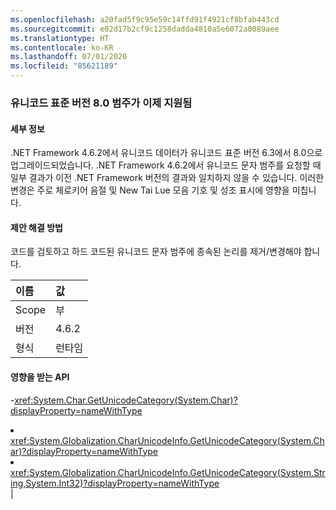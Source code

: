 ```yaml
---
ms.openlocfilehash: a20fad5f9c95e59c14ffd91f4921cf8bfab443cd
ms.sourcegitcommit: e02d17b2cf9c1258dadda4810a5e6072a0089aee
ms.translationtype: HT
ms.contentlocale: ko-KR
ms.lasthandoff: 07/01/2020
ms.locfileid: "85621189"
---
```

### <a name="unicode-standard-version-80-categories-now-supported"></a>유니코드 표준 버전 8.0 범주가 이제 지원됨

#### <a name="details"></a>세부 정보

.NET Framework 4.6.2에서 유니코드 데이터가 유니코드 표준 버전 6.3에서 8.0으로 업그레이드되었습니다.  .NET Framework 4.6.2에서 유니코드 문자 범주를 요청할 때 일부 결과가 이전 .NET Framework 버전의 결과와 일치하지 않을 수 있습니다.  이러한 변경은 주로 체로키어 음절 및 New Tai Lue 모음 기호 및 성조 표시에 영향을 미칩니다.

#### <a name="suggestion"></a>제안 해결 방법

코드를 검토하고 하드 코드된 유니코드 문자 범주에 종속된 논리를 제거/변경해야 합니다.

| 이름    | 값       |
|:--------|:------------|
| Scope   |부|
|버전|4.6.2|
|형식|런타임

#### <a name="affected-apis"></a>영향을 받는 API

-<xref:System.Char.GetUnicodeCategory(System.Char)?displayProperty=nameWithType></li><li><xref:System.Globalization.CharUnicodeInfo.GetUnicodeCategory(System.Char)?displayProperty=nameWithType></li><li><xref:System.Globalization.CharUnicodeInfo.GetUnicodeCategory(System.String,System.Int32)?displayProperty=nameWithType></li></ul>|
